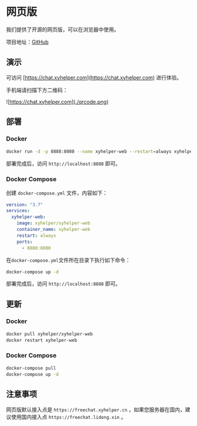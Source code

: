 # 网页版

我们提供了开源的网页版，可以在浏览器中使用。

项目地址：[GitHub](https://github.com/xyhelper/xyhelper-web)

## 演示

可访问 [https://chat.xyhelper.com](https://chat.xyhelper.com) 进行体验。

手机端请扫描下方二维码：

![https://chat.xyhelper.com](./qrcode.png)

## 部署

### Docker

```bash
docker run -d -p 8888:8080 --name xyhelper-web --restart=always xyhelper/xyhelper-web
```

部署完成后，访问 `http://localhost:8888` 即可。

### Docker Compose

创建 `docker-compose.yml` 文件，内容如下：

```yaml
version: "3.7"
services:
  xyhelper-web:
    image: xyhelper/xyhelper-web
    container_name: xyhelper-web
    restart: always
    ports:
      - 8888:8080
```

在`docker-compose.yml`文件所在目录下执行如下命令：

```bash
docker-compose up -d
```

部署完成后，访问 `http://localhost:8888` 即可。

## 更新

### Docker

```bash
docker pull xyhelper/xyhelper-web
docker restart xyhelper-web
```

### Docker Compose

```bash
docker-compose pull
docker-compose up -d
```

## 注意事项

网页版默认接入点是  `https://freechat.xyhelper.cn` ，如果您服务器在国内，建议使用国内接入点 `https://freechat.lidong.xin` 。